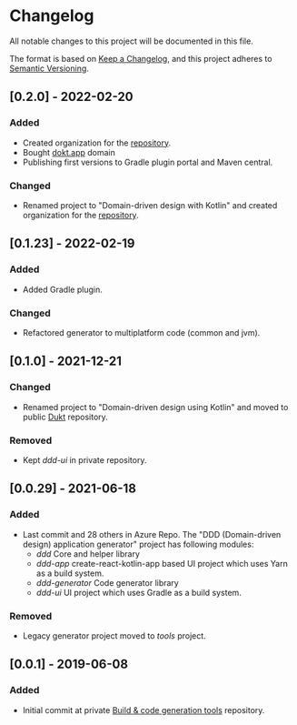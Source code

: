 # Changelog
All notable changes to this project will be documented in this file.

The format is based on [Keep a Changelog](https://keepachangelog.com/en/1.0.0/),
and this project adheres to [Semantic Versioning](https://semver.org/spec/v2.0.0.html).

## [0.2.0] - 2022-02-20
### Added
- Created organization for the [repository](https://github.com/dokt/dokt).
- Bought [dokt.app](https://dokt.app) domain
- Publishing first versions to Gradle plugin portal and Maven central.

### Changed
- Renamed project to "Domain-driven design with Kotlin" and created organization for the [repository](https://github.com/dokt/dokt).

## [0.1.23] - 2022-02-19
### Added
- Added Gradle plugin.

### Changed
- Refactored generator to multiplatform code (common and jvm).

## [0.1.0] - 2021-12-21
### Changed
- Renamed project to "Domain-driven design using Kotlin" and moved to public [Dukt](https://github.com/jpink/dukt) repository.

### Removed
- Kept *ddd-ui* in private repository.

## [0.0.29] - 2021-06-18
### Added
- Last commit and 28 others in Azure Repo. The "DDD (Domain-driven design) application generator" project has following modules:
  - *ddd* Core and helper library
  - *ddd-app* create-react-kotlin-app based UI project which uses Yarn as a build system.
  - *ddd-generator* Code generator library
  - *ddd-ui* UI project which uses Gradle as a build system.

### Removed
- Legacy generator project moved to *tools* project.

## [0.0.1] - 2019-06-08
### Added
- Initial commit at private [Build & code generation tools](https://dev.azure.com/papinkivi/_git/tools) repository.